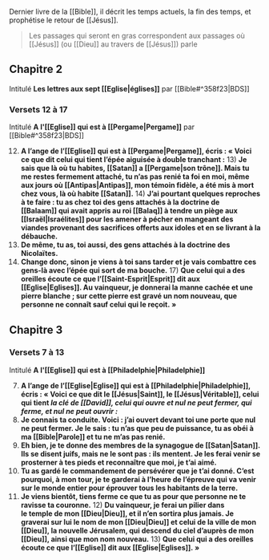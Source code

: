 Dernier livre de la [[Bible]], il décrit les temps actuels, la fin des temps, et prophétise le retour de [[Jésus]].

> Les passages qui seront en gras correspondent aux passages où [[Jésus]] (ou [[Dieu]] au travers de [[Jésus]]) parle

## Chapitre 2
Intitulé **Les lettres aux sept [[Eglise|églises]]** par [[Bible#^358f23|BDS]]
### Versets 12 à 17
Intitulé **A l'[[Eglise]] qui est à [[Pergame|Pergame]]** par [[Bible#^358f23|BDS]]

12) **A l’ange de l’[[Eglise]] qui est à [[Pergame|Pergame]], écris : « Voici ce que dit celui qui tient l’épée aiguisée à double tranchant :**
13) **Je sais que là où tu habites, [[Satan]] a [[Pergame|son trône]]. Mais tu me restes fermement attaché, tu n’as pas renié ta foi en moi, même aux jours où [[Antipas|Antipas]], mon témoin fidèle, a été mis à mort chez vous, là où habite [[Satan]].**
14) **J’ai pourtant quelques reproches à te faire : tu as chez toi des gens attachés à la doctrine de [[Balaam]] qui avait appris au roi [[Balaq]] à tendre un piège aux [[Israël|Israélites]] pour les amener à pécher en mangeant des viandes provenant des sacrifices offerts aux idoles et en se livrant à la débauche.**
15) **De même, tu as, toi aussi, des gens attachés à la doctrine des Nicolaïtes.**
16) **Change donc, sinon je viens à toi sans tarder et je vais combattre ces gens-là avec l’épée qui sort de ma bouche.**
17) **Que celui qui a des oreilles écoute ce que l’[[Saint-Esprit|Esprit]] dit aux [[Eglise|Eglises]]. Au vainqueur, je donnerai la manne cachée et une pierre blanche ; sur cette pierre est gravé un nom nouveau, que personne ne connaît sauf celui qui le reçoit. »**
## Chapitre 3
### Versets 7 à 13
Intitulé **A l'[[Eglise]] qui est à [[Philadelphie|Philadelphie]]**

7) **A l’ange de l’[[Eglise|Eglise]] qui est à [[Philadelphie|Philadelphie]], écris : « Voici ce que dit le [[Jésus|Saint]], le [[Jésus|Véritable]], celui qui tient *la clé de [[David]], celui qui ouvre et nul ne peut fermer, qui ferme, et nul ne peut ouvrir :***
8) **Je connais ta conduite. Voici : j’ai ouvert devant toi une porte que nul ne peut fermer. Je le sais : tu n’as que peu de puissance, tu as obéi à ma [[Bible|Parole]] et tu ne m’as pas renié.**
9) **Eh bien, je te donne des membres de la synagogue de [[Satan|Satan]]. Ils se disent juifs, mais ne le sont pas : ils mentent. Je les ferai venir se prosterner à tes pieds et reconnaître que moi, je t’ai aimé.**
10) **Tu as gardé le commandement de persévérer que je t’ai donné. C’est pourquoi, à mon tour, je te garderai à l’heure de l’épreuve qui va venir sur le monde entier pour éprouver tous les habitants de la terre.**
11) **Je viens bientôt, tiens ferme ce que tu as pour que personne ne te ravisse ta couronne.**
12) **Du vainqueur, je ferai un pilier dans le temple de mon [[Dieu|Dieu]], et il n’en sortira plus jamais. Je graverai sur lui le nom de mon [[Dieu|Dieu]] et celui de la ville de mon [[Dieu]], la nouvelle Jérusalem, qui descend du ciel d’auprès de mon [[Dieu]], ainsi que mon nom nouveau.**
13) **Que celui qui a des oreilles écoute ce que l’[[Eglise]] dit aux [[Eglise|Eglises]]. »**